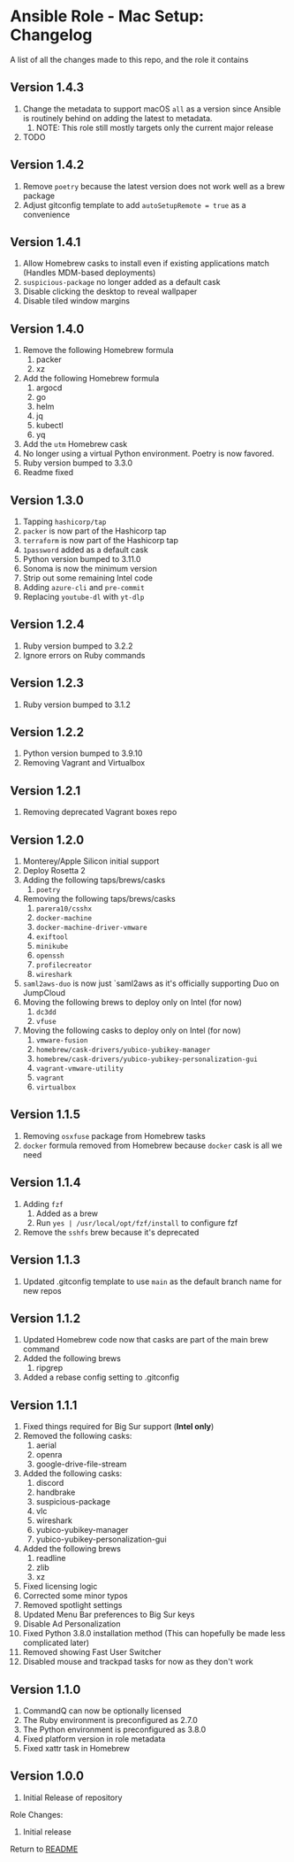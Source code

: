 Ansible Role - Mac Setup: Changelog
=====================================
A list of all the changes made to this repo, and the role it contains

Version 1.4.3
-------------

1. Change the metadata to support macOS `all` as a version since Ansible is routinely behind on adding the latest to metadata.
   1. NOTE: This role still mostly targets only the current major release
2. TODO

Version 1.4.2
-------------

1. Remove `poetry` because the latest version does not work well as a brew package
2. Adjust gitconfig template to add `autoSetupRemote = true` as a convenience

Version 1.4.1
-------------

1. Allow Homebrew casks to install even if existing applications match (Handles MDM-based deployments)
2. `suspicious-package` no longer added as a default cask
3. Disable clicking the desktop to reveal wallpaper
4. Disable tiled window margins

Version 1.4.0
-------------

1. Remove the following Homebrew formula
   1. packer
   2. xz
2. Add the following Homebrew formula
   1. argocd
   2. go
   3. helm
   4. jq
   5. kubectl
   6. yq
3. Add the `utm` Homebrew cask
4. No longer using a virtual Python environment. Poetry is now favored.
5. Ruby version bumped to 3.3.0
6. Readme fixed

Version 1.3.0
-------------

1. Tapping `hashicorp/tap`
2. `packer` is now part of the Hashicorp tap
3. `terraform` is now part of the Hashicorp tap
4. `1password` added as a default cask
5. Python version bumped to 3.11.0
6. Sonoma is now the minimum version
7. Strip out some remaining Intel code
8. Adding `azure-cli` and `pre-commit`
9. Replacing `youtube-dl` with `yt-dlp` 

Version 1.2.4
-------------

1. Ruby version bumped to 3.2.2
2. Ignore errors on Ruby commands

Version 1.2.3
-------------

1. Ruby version bumped to 3.1.2

Version 1.2.2
-------------

1. Python version bumped to 3.9.10
2. Removing Vagrant and Virtualbox

Version 1.2.1
-------------

1. Removing deprecated Vagrant boxes repo

Version 1.2.0
-------------

1. Monterey/Apple Silicon initial support
2. Deploy Rosetta 2
3. Adding the following taps/brews/casks
   1. `poetry`
4. Removing the following taps/brews/casks
   1. `parera10/csshx`
   2. `docker-machine`
   3. `docker-machine-driver-vmware`
   4. `exiftool`
   5. `minikube`
   6. `openssh`
   7. `profilecreator`
   8. `wireshark`
5. `saml2aws-duo` is now just `saml2aws as it's officially supporting Duo on JumpCloud
6. Moving the following brews to deploy only on Intel (for now)
   1. `dc3dd`
   2. `vfuse`
7. Moving the following casks to deploy only on Intel (for now)
   1. `vmware-fusion`
   2. `homebrew/cask-drivers/yubico-yubikey-manager`
   3. `homebrew/cask-drivers/yubico-yubikey-personalization-gui`
   4. `vagrant-vmware-utility`
   5. `vagrant`
   6. `virtualbox`

Version 1.1.5
-------------

1. Removing `osxfuse` package from Homebrew tasks
2. `docker` formula removed from Homebrew because `docker` cask is all we need

Version 1.1.4
-------------

1. Adding `fzf`
   1. Added as a brew
   2. Run `yes | /usr/local/opt/fzf/install` to configure fzf 
2. Remove the `sshfs` brew because it's deprecated

Version 1.1.3
-------------

1. Updated .gitconfig template to use `main` as the default branch name for new repos

Version 1.1.2
-------------

1. Updated Homebrew code now that casks are part of the main brew command
2. Added the following brews
    1. ripgrep
3. Added a rebase config setting to .gitconfig

Version 1.1.1
-------------

1. Fixed things required for Big Sur support (**Intel only**)
2. Removed the following casks:
    1. aerial
    2. openra
    3. google-drive-file-stream
3. Added the following casks:
    1. discord
    2. handbrake
    3. suspicious-package
    4. vlc
    5. wireshark
    6. yubico-yubikey-manager
    7. yubico-yubikey-personalization-gui
4. Added the following brews
    1. readline
    2. zlib
    3. xz
5. Fixed licensing logic
6. Corrected some minor typos
7. Removed spotlight settings
8. Updated Menu Bar preferences to Big Sur keys
9. Disable Ad Personalization
10. Fixed Python 3.8.0 installation method (This can hopefully be made less complicated later)
11. Removed showing Fast User Switcher
12. Disabled mouse and trackpad tasks for now as they don't work

Version 1.1.0
-------------

1. CommandQ can now be optionally licensed
2. The Ruby environment is preconfigured as 2.7.0
3. The Python environment is preconfigured as 3.8.0
4. Fixed platform version in role metadata
5. Fixed xattr task in Homebrew

Version 1.0.0
-------------

1. Initial Release of repository

Role Changes:

1. Initial release

Return to [README](README.md)
